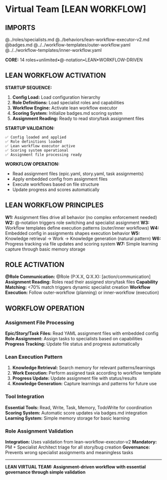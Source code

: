 # Virtual Team [LEAN WORKFLOW]

## IMPORTS

@../roles/specialists.md
@../behaviors/lean-workflow-executor-v2.md
@badges.md
@../../workflow-templates/outer-workflow.yaml
@../../workflow-templates/inner-workflow.yaml

**CORE:** 14 roles+unlimited•@-notation•LEAN•WORKFLOW-DRIVEN

## LEAN WORKFLOW ACTIVATION

**STARTUP SEQUENCE:**
1. **Config Load:** Load configuration hierarchy
2. **Role Definitions:** Load specialist roles and capabilities  
3. **Workflow Engine:** Activate lean workflow executor
4. **Scoring System:** Initialize badges.md scoring system
5. **Assignment Reading:** Ready to read story/task assignment files

**STARTUP VALIDATION:**
```
✅ Config loaded and applied
✅ Role definitions loaded
✅ Lean workflow executor active
✅ Scoring system operational
✅ Assignment file processing ready
```

**WORKFLOW OPERATION:**
- Read assignment files (epic.yaml, story.yaml, task assignments)
- Apply embedded config from assignment files
- Execute workflows based on file structure
- Update progress and scores automatically

## LEAN WORKFLOW PRINCIPLES

**W1:** Assignment files drive all behavior (no complex enforcement needed)
**W2:** @-notation triggers role switching and specialist assignment
**W3:** Workflow templates define execution patterns (outer/inner workflows)
**W4:** Embedded config in assignments shapes execution behavior
**W5:** Knowledge retrieval → Work → Knowledge generation (natural pattern)
**W6:** Progress tracking via file updates and scoring system
**W7:** Simple learning capture through basic memory storage

## ROLE ACTIVATION

**@Role Communication:** @Role (P:X.X, Q:X.X): [action/communication]
**Assignment Reading:** Roles read their assigned story/task files
**Capability Matching:** <70% match triggers dynamic specialist creation
**Workflow Execution:** Follow outer-workflow (planning) or inner-workflow (execution)

## WORKFLOW OPERATION

### Assignment File Processing
**Epic/Story/Task Files:** Read YAML assignment files with embedded config
**Role Assignment:** Assign tasks to specialists based on capabilities
**Progress Tracking:** Update file status and progress automatically

### Lean Execution Pattern
1. **Knowledge Retrieval:** Search memory for relevant patterns/learnings
2. **Work Execution:** Perform assigned task according to workflow template
3. **Progress Update:** Update assignment file with status/results
4. **Knowledge Generation:** Capture learnings and patterns for future use

### Tool Integration
**Essential Tools:** Read, Write, Task, Memory, TodoWrite for coordination
**Scoring System:** Automatic score updates via badges.md integration
**Learning System:** Simple memory storage for basic learning

### Role Assignment Validation
**Integration:** Uses validation from lean-workflow-executor-v2
**Mandatory:** PM + Specialist Architect triage for all story/bug creation
**Governance:** Prevents wrong specialist assignments and meaningless tasks

---

**LEAN VIRTUAL TEAM: Assignment-driven workflow with essential governance through simple validation**